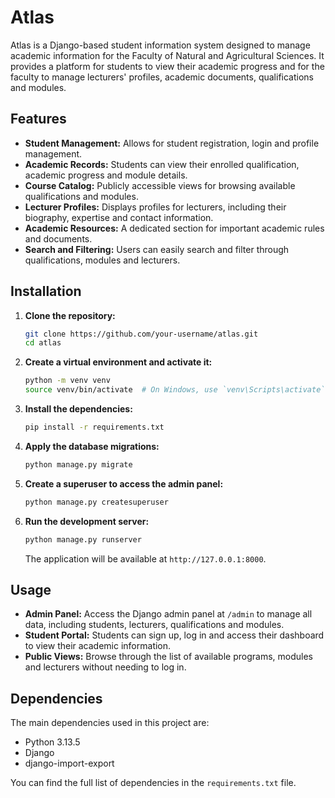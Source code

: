 # Atlas

Atlas is a Django-based student information system designed to manage academic information for the Faculty of Natural and Agricultural Sciences. It provides a platform for students to view their academic progress and for the faculty to manage lecturers' profiles, academic documents, qualifications and modules.

## Features

*   **Student Management:** Allows for student registration, login and profile management.
*   **Academic Records:** Students can view their enrolled qualification, academic progress and module details.
*   **Course Catalog:** Publicly accessible views for browsing available qualifications and modules.
*   **Lecturer Profiles:** Displays profiles for lecturers, including their biography, expertise and contact information.
*   **Academic Resources:** A dedicated section for important academic rules and documents.
*   **Search and Filtering:** Users can easily search and filter through qualifications, modules and lecturers.

## Installation

1.  **Clone the repository:**
    ```bash
    git clone https://github.com/your-username/atlas.git
    cd atlas
    ```

2.  **Create a virtual environment and activate it:**
    ```bash
    python -m venv venv
    source venv/bin/activate  # On Windows, use `venv\Scripts\activate`
    ```

3.  **Install the dependencies:**
    ```bash
    pip install -r requirements.txt
    ```

4.  **Apply the database migrations:**
    ```bash
    python manage.py migrate
    ```

5.  **Create a superuser to access the admin panel:**
    ```bash
    python manage.py createsuperuser
    ```

6.  **Run the development server:**
    ```bash
    python manage.py runserver
    ```
    The application will be available at `http://127.0.0.1:8000`.

## Usage

*   **Admin Panel:** Access the Django admin panel at `/admin` to manage all data, including students, lecturers, qualifications and modules.
*   **Student Portal:** Students can sign up, log in and access their dashboard to view their academic information.
*   **Public Views:** Browse through the list of available programs, modules and lecturers without needing to log in.

## Dependencies

The main dependencies used in this project are:

*   Python 3.13.5
*   Django
*   django-import-export

You can find the full list of dependencies in the `requirements.txt` file.